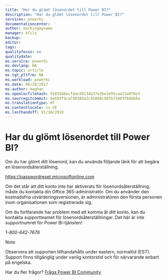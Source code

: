 ```yaml
---
title: "Har du glömt lösenordet till Power BI?"
description: "Har du glömt lösenordet till Power BI?"
services: powerbi
documentationcenter: 
author: markingmyname
manager: kfile
backup: 
editor: 
tags: 
qualityfocus: no
qualitydate: 
ms.service: powerbi
ms.devlang: NA
ms.topic: article
ms.tgt_pltfrm: NA
ms.workload: powerbi
ms.date: 06/28/2017
ms.author: maghan
ms.openlocfilehash: 55855d8ecfaacd9134a37e3be2e95caa13a070e3
ms.sourcegitcommit: 6e693f9caf98385a2c45890cd0fbf2403f0dbb8a
ms.translationtype: HT
ms.contentlocale: sv-SE
ms.lasthandoff: 01/30/2018
---
```

# <a name="forgot-your-password-for-power-bi"></a>Har du glömt lösenordet till Power BI?
Om du har glömt ditt lösenord, kan du använda följande länk för att begära en lösenordsåterställning.

<https://passwordreset.microsoftonline.com>

Om det står att ditt konto inte har aktiverats för lösenordsåterställning, måste du kontakta din Office 365-administratör. Om du använder den kostnadsfria utvärderingsversionen, är administratören den första personen inom organisationen som registrerade sig.

Om du fortfarande har problem med att komma åt ditt konto, kan du kontakta supportteamet för lösenordsåterställningar. Det här är inte supportnumret för Power BI-tjänsten!

*1-800-642-7676*

> [!NOTE]
> Observera att supporten tillhandahålls under eastern, normaltid (EST). Support finns tillgänglig under vanlig kontorstid och för närvarande enbart på engelska.
> 
> 

Har du fler frågor? [Fråga Power BI Community](http://community.powerbi.com/)

